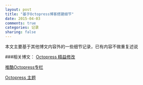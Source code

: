 ```yaml
---
layout: post
title: "基于Octopress博客搭建细节"
date: 2015-04-03
comments: true
categories: 记录
sharing: false
---
```


本文主要基于其他博文内容外的一些细节记录，已有内容不做重复述说

###相关博文：
[Octopress 精益修改](http://shengmingzhiqing.com/blog/octopress-tutorials-toc.html)

[推酷Octopress专栏](http://www.tuicool.com/topics/10100085)

[Octopress 主题](https://github.com/imathis/octopress/wiki/3rd-Party-Octopress-Themes)